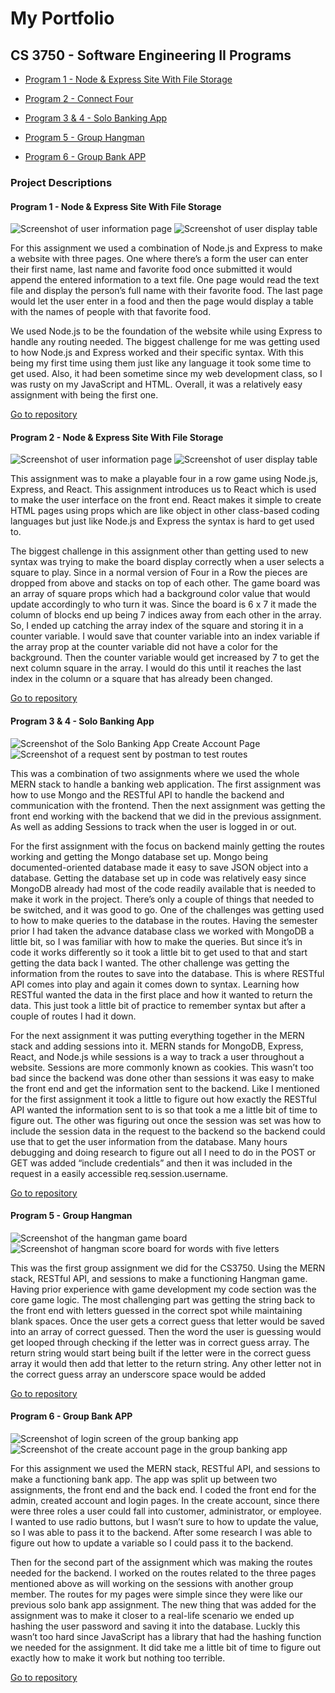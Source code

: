 # My Portfolio
## CS 3750 - Software Engineering II Programs
- [Program 1 - Node & Express Site With File Storage](https://github.com/TJEgbert/TJEgbert.github.io/tree/main/Program%201%20-%20Node%20%26%20Express%20Site%20With%20File%20Storage)

- [Program 2 - Connect Four](https://github.com/TJEgbert/TJEgbert.github.io/tree/main/Program%202%20-%20Connect%20Four)

- [Program 3 & 4 - Solo Banking App](https://github.com/TJEgbert/TJEgbert.github.io/tree/main/Program%203%20%26%204%20-%20Solo%20Banking%20App)

- [Program 5 - Group Hangman](https://github.com/TJEgbert/TJEgbert.github.io/tree/main/Program%205%20-%20Group%20Hangman)

- [Program 6 - Group Bank APP](https://github.com/TJEgbert/TJEgbert.github.io/tree/main/Program%206%20-%20Group%20Bank%20APP)

### Project Descriptions
#### Program 1 - Node & Express Site With File Storage
![Screenshot of user information page](/assets/images/mod1_1.PNG)
![Screenshot of user display table](/assets/images/mod1_2.PNG)

For this assignment we used a combination of Node.js and Express to make a website with three pages.  One where there’s a form the user can enter their first name, last name and favorite food once submitted it would append the entered information to a text file.  One page would read the text file and display the person’s full name with their favorite food.  The last page would let the user enter in a food and then the page would display a table with the names of people with that favorite food.  

We used Node.js to be the foundation of the website while using Express to handle any routing needed.  The biggest challenge for me was getting used to how Node.js and Express worked and their specific syntax.  With this being my first time using them just like any language it took some time to get used.  Also, it had been sometime since my web development class, so I was rusty on my JavaScript and HTML.  Overall, it was a relatively easy assignment with being the first one.

[Go to repository](https://github.com/TJEgbert/TJEgbert.github.io/tree/main/Program%201%20-%20Node%20%26%20Express%20Site%20With%20File%20Storage)

#### Program 2 - Node & Express Site With File Storage
![Screenshot of user information page](/assets/images/four_in_a_row_1.PNG)
![Screenshot of user display table](/assets/images/four_in_a_row_2.PNG)

This assignment was to make a playable four in a row game using Node.js, Express, and React.  This assignment introduces us to React which is used to make the user interface on the front end.  React makes it simple to create HTML pages using props which are like object in other class-based coding languages but just like Node.js and Express the syntax is hard to get used to.

The biggest challenge in this assignment other than getting used to new syntax was trying to make the board display correctly when a user selects a square to play.  Since in a normal version of Four in a Row the pieces are dropped from above and stacks on top of each other.  The game board was an array of square props which had a background color value that would update accordingly to who turn it was.  Since the board is 6 x 7 it made the column of blocks end up being 7 indices away from each other in the array.  So, I ended up catching the array index of the square and storing it in a counter variable.  I would save that counter variable into an index variable if the array prop at the counter variable did not have a color for the background.  Then the counter variable would get increased by 7 to get the next column square in the array.  I would do this until it reaches the last index in the column or a square that has already been changed.

[Go to repository](https://github.com/TJEgbert/TJEgbert.github.io/tree/main/Program%202%20-%20Connect%20Four)

#### Program 3 & 4 - Solo Banking App
![Screenshot of the Solo Banking App Create Account Page](/assets/images/solobankapp_1.PNG)
![Screenshot of a request sent by postman to test routes](/assets/images/solobankapp_2.PNG)

This was a combination of two assignments where we used the whole MERN stack to handle a banking web application.  The first assignment was how to use Mongo and the RESTful API to handle the backend and communication with the frontend.  Then the next assignment was getting the front end working with the backend that we did in the previous assignment.  As well as adding Sessions to track when the user is logged in or out.

For the first assignment with the focus on backend mainly getting the routes working and getting the Mongo database set up.  Mongo being documented-oriented database made it easy to save JSON object into a database.  Getting the database set up in code was relatively easy since MongoDB already had most of the code readily available that is needed to make it work in the project.  There’s only a couple of things that needed to be switched, and it was good to go.  One of the challenges was getting used to how to make queries to the database in the routes.  Having the semester prior I had taken the advance database class we worked with MongoDB a little bit, so I was familiar with how to make the queries.  But since it’s in code it works differently so it took a little bit to get used to that and start getting the data back I wanted.  The other challenge was getting the information from the routes to save into the database.  This is where RESTful API comes into play and again it comes down to syntax.  Learning how RESTful wanted the data in the first place and how it wanted to return the data.  This just took a little bit of practice to remember syntax but after a couple of routes I had it down.

For the next assignment it was putting everything together in the MERN stack and adding sessions into it.  MERN stands for MongoDB, Express, React, and Node.js while sessions is a way to track a user throughout a website.  Sessions are more commonly known as cookies.  This wasn’t too bad since the backend was done other than sessions it was easy to make the front end and get the information sent to the backend.  Like I mentioned for the first assignment it took a little to figure out how exactly the RESTful API wanted the information sent to is so that took a me a little bit of time to figure out.  The other was figuring out once the session was set was how to include the session data in the request to the backend so the backend could use that to get the user information from the database.  Many hours debugging and doing research to figure out all I need to do in the POST or GET was added “include credentials” and then it was included in the request in a easily accessible req.session.username.


[Go to repository](https://github.com/TJEgbert/TJEgbert.github.io/tree/main/Program%203%20%26%204%20-%20Solo%20Banking%20App)

#### Program 5 - Group Hangman
![Screenshot of the hangman game board](/assets/images/hangman1.PNG)
![Screenshot of hangman score board for words with five letters](/assets/images/hangman2.PNG)

This was the first group assignment we did for the CS3750.  Using the MERN stack, RESTful API, and sessions to make a functioning Hangman game.  Having prior experience with game development my code section was the core game logic.  The most challenging part was getting the string back to the front end with letters guessed in the correct spot while maintaining blank spaces.  Once the user gets a correct guess that letter would be saved into an array of correct guessed.  Then the word the user is guessing would get looped through checking if the letter was in correct guess array.  The return string would start being built if the letter were in the correct guess array it would then add that letter to the return string.  Any other letter not in the correct guess array an underscore space would be added

[Go to repository](https://github.com/TJEgbert/TJEgbert.github.io/tree/main/Program%205%20-%20Group%20Hangman)

#### Program 6 - Group Bank APP
![Screenshot of login screen of the group banking app](/assets/images/group_bank.PNG)
![Screenshot of the create account page in the group banking app](/assets/images/group_bank_2.PNG)

For this assignment we used the MERN stack, RESTful API, and sessions to make a functioning bank app.  The app was split up between two assignments, the front end and the back end.  I coded the front end for the admin, created account and login pages.  In the create account, since there were three roles a user could fall into customer, administrator, or employee.  I wanted to use radio buttons, but I wasn’t sure to how to update the value, so I was able to pass it to the backend.  After some research I was able to figure out how to update a variable so I could pass it to the backend.

Then for the second part of the assignment which was making the routes needed for the backend.  I worked on the routes related to the three pages mentioned above as will working on the sessions with another group member.  The routes for my pages were simple since they were like our previous solo bank app assignment.  The new thing that was added for the assignment was to make it closer to a real-life scenario we ended up hashing the user password and saving it into the database.  Luckly this wasn’t too hard since JavaScript has a library that had the hashing function we needed for the assignment.  It did take me a little bit of time to figure out exactly how to make it work but nothing too terrible.

[Go to repository](https://github.com/TJEgbert/TJEgbert.github.io/tree/main/Program%206%20-%20Group%20Bank%20APP)
